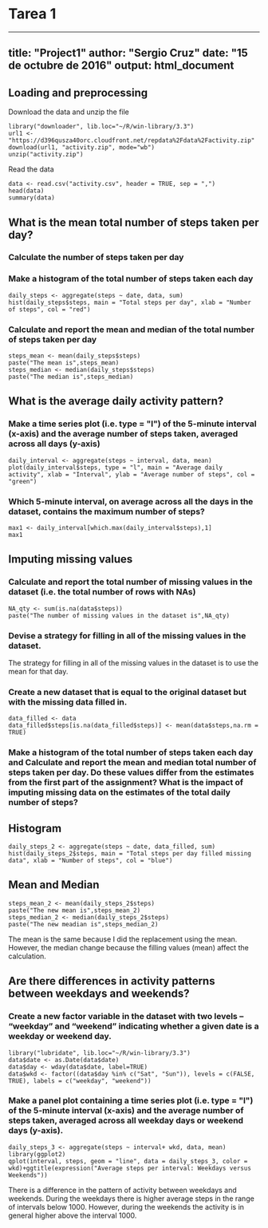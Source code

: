 # Tarea 1
---
title: "Project1"
author: "Sergio Cruz"
date: "15 de octubre de 2016"
output: html_document
---

## Loading and preprocessing

Download the data and unzip the file

```{r}
library("downloader", lib.loc="~/R/win-library/3.3")
url1 <-"https://d396qusza40orc.cloudfront.net/repdata%2Fdata%2Factivity.zip"
download(url1, "activity.zip", mode="wb")
unzip("activity.zip")
```

Read the data

```{r, echo=TRUE}
data <- read.csv("activity.csv", header = TRUE, sep = ",")
head(data)
summary(data)
```

## What is the mean total number of steps taken per day?

### Calculate the number of steps taken per day
### Make a histogram of the total number of steps taken each day

```{r , echo=TRUE}
daily_steps <- aggregate(steps ~ date, data, sum)
hist(daily_steps$steps, main = "Total steps per day", xlab = "Number of steps", col = "red")
```

### Calculate and report the mean and median of the total number of steps taken per day

```{r , echo=TRUE}
steps_mean <- mean(daily_steps$steps)
paste("The mean is",steps_mean)
steps_median <- median(daily_steps$steps)
paste("The median is",steps_median)
```

## What is the average daily activity pattern?

### Make a time series plot (i.e. type = "l") of the 5-minute interval (x-axis) and the average number of steps taken, averaged across all days (y-axis)

```{r , echo=TRUE}
daily_interval <- aggregate(steps ~ interval, data, mean)
plot(daily_interval$steps, type = "l", main = "Average daily activity", xlab = "Interval", ylab = "Average number of steps", col = "green")
```


### Which 5-minute interval, on average across all the days in the dataset, contains the maximum number of steps?

```{r , echo=TRUE}
max1 <- daily_interval[which.max(daily_interval$steps),1]
max1
```


## Imputing missing values

### Calculate and report the total number of missing values in the dataset (i.e. the total number of rows with NAs)

```{r , echo=TRUE}
NA_qty <- sum(is.na(data$steps))
paste("The number of missing values in the dataset is",NA_qty)
```


### Devise a strategy for filling in all of the missing values in the dataset.

The strategy for filling in all of the missing values in the dataset is to use the mean for that day.

### Create a new dataset that is equal to the original dataset but with the missing data filled in.

```{r , echo=TRUE}
data_filled <- data
data_filled$steps[is.na(data_filled$steps)] <- mean(data$steps,na.rm = TRUE)
```


### Make a histogram of the total number of steps taken each day and Calculate and report the mean and median total number of steps taken per day. Do these values differ from the estimates from the first part of the assignment? What is the impact of imputing missing data on the estimates of the total daily number of steps?

## Histogram
```{r , echo=TRUE}
daily_steps_2 <- aggregate(steps ~ date, data_filled, sum)
hist(daily_steps_2$steps, main = "Total steps per day filled missing data", xlab = "Number of steps", col = "blue")
```

## Mean and Median
```{r , echo=TRUE}
steps_mean_2 <- mean(daily_steps_2$steps)
paste("The new mean is",steps_mean_2)
steps_median_2 <- median(daily_steps_2$steps)
paste("The new meadian is",steps_median_2)
```

The mean is the same because I did the replacement using the mean. However, the median change because the filling values (mean) affect the calculation.


## Are there differences in activity patterns between weekdays and weekends?

###  Create a new factor variable in the dataset with two levels – “weekday” and “weekend” indicating whether a given date is a weekday or weekend day.

```{r , echo=TRUE}
library("lubridate", lib.loc="~/R/win-library/3.3")
data$date <- as.Date(data$date)
data$day <- wday(data$date, label=TRUE)
data$wkd <- factor((data$day %in% c("Sat", "Sun")), levels = c(FALSE, TRUE), labels = c("weekday", "weekend"))
```


### Make a panel plot containing a time series plot (i.e. type = "l") of the 5-minute interval (x-axis) and the average number of steps taken, averaged across all weekday days or weekend days (y-axis).


```{r , echo=TRUE}
daily_steps_3 <- aggregate(steps ~ interval+ wkd, data, mean)
library(ggplot2)
qplot(interval, steps, geom = "line", data = daily_steps_3, color = wkd)+ggtitle(expression("Average steps per interval: Weekdays versus Weekends"))
```

There is a difference in the pattern of activity between weekdays and weekends. During the weekdays there is higher average steps in the range of intervals below 1000. However, during the weekends the activity is in general higher above the interval 1000.
